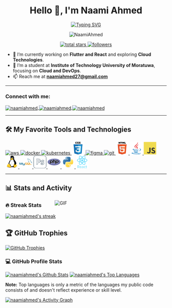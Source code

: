 <h1 align="center">Hello 👋, I'm Naami Ahmed</h1>

<p align="center">
  <a href="https://git.io/typing-svg">
    <img src="https://readme-typing-svg.demolab.com?font=Fira+Code&pause=1000&color=12E1FCE3&random=false&width=435&lines=~+Welcome+to+my+GitHub+Profile+~;Cloud+and+DevOps+Enthusiast+☁️;Full+Stack+Developer+%28web+%26+mobile%29+💻;Always+Exploring+New+Technologies+🚀" alt="Typing SVG" />
</a>

</p>

<p align="center">
  <img src="https://komarev.com/ghpvc/?username=naamiahmed&label=Profile%20views&color=0e75b6&style=flat" alt="NaamiAhmed" />
</p>

<p align="center">
  <a href="https://github.com/naamiahmed?tab=repositories&sort=stargazers">
    <img alt="total stars" title="Total stars on GitHub" src="https://custom-icon-badges.demolab.com/github/stars/naamiahmed?color=55960c&style=for-the-badge&labelColor=488207&logo=star"/>
  </a>
  <a href="https://github.com/naamiahmed?tab=followers">
    <img alt="followers" title="Follow me on Github" src="https://custom-icon-badges.demolab.com/github/followers/naamiahmed?color=236ad3&labelColor=1155ba&style=for-the-badge&logo=person-add&label=Follow&logoColor=white"/>
  </a>
</p>

- 🔭 I’m currently working on **Flutter and React** and exploring **Cloud Technologies**.
- 🌱 I’m a student at **Institute of Technology University of Moratuwa**, focusing on **Cloud and DevOps**.
- 📫 Reach me at **naamiahmed27@gmail.com**

---

<h3 align="left">Connect with me:</h3>
<p align="left">
  <a href="https://linkedin.com/in/naamiahmed" target="blank">
    <img align="center" src="https://raw.githubusercontent.com/rahuldkjain/github-profile-readme-generator/master/src/images/icons/Social/linked-in-alt.svg" alt="naamiahmed" height="30" width="40" />
  </a>
  <a href="https://fb.com/naamiahmed27" target="blank">
    <img align="center" src="https://raw.githubusercontent.com/rahuldkjain/github-profile-readme-generator/master/src/images/icons/Social/facebook.svg" alt="naamiahmed" height="30" width="40" />
  </a>
   <a href="https://instagram.com/naamiahmed27" target="blank">
    <img align="center" src="https://raw.githubusercontent.com/rahuldkjain/github-profile-readme-generator/master/src/images/icons/Social/instagram.svg" alt="naamiahmed" height="30" width="40" />
  </a>
</p>

---

<h2>🛠️ My Favorite Tools and Technologies</h2>
<p align="left">
  <a href="https://aws.amazon.com/" target="_blank" rel="noreferrer">
    <img src="https://www.vectorlogo.zone/logos/amazon_aws/amazon_aws-icon.svg" alt="aws" width="40" height="40"/>
  </a>
  <a href="https://www.docker.com/" target="_blank" rel="noreferrer">
    <img src="https://www.vectorlogo.zone/logos/docker/docker-icon.svg" alt="docker" width="40" height="40"/>
  </a>
  <a href="https://www.kubernetes.io/" target="_blank" rel="noreferrer">
    <img src="https://www.vectorlogo.zone/logos/kubernetes/kubernetes-icon.svg" alt="kubernetes" width="40" height="40"/>
  </a>
  <a href="https://www.w3schools.com/css/" target="_blank" rel="noreferrer">
    <img src="https://raw.githubusercontent.com/devicons/devicon/master/icons/css3/css3-original-wordmark.svg" alt="css3" width="40" height="40"/>
  </a>
  <a href="https://www.figma.com/" target="_blank" rel="noreferrer">
    <img src="https://www.vectorlogo.zone/logos/figma/figma-icon.svg" alt="figma" width="40" height="40"/>
  </a>
  <a href="https://git-scm.com/" target="_blank" rel="noreferrer">
    <img src="https://www.vectorlogo.zone/logos/git-scm/git-scm-icon.svg" alt="git" width="40" height="40"/>
  </a>
  <a href="https://www.w3.org/html/" target="_blank" rel="noreferrer">
    <img src="https://raw.githubusercontent.com/devicons/devicon/master/icons/html5/html5-original-wordmark.svg" alt="html5" width="40" height="40"/>
  </a>
  <a href="https://www.java.com" target="_blank" rel="noreferrer">
    <img src="https://raw.githubusercontent.com/devicons/devicon/master/icons/java/java-original.svg" alt="java" width="40" height="40"/>
  </a>
  <a href="https://developer.mozilla.org/en-US/docs/Web/JavaScript" target="_blank" rel="noreferrer">
    <img src="https://raw.githubusercontent.com/devicons/devicon/master/icons/javascript/javascript-original.svg" alt="javascript" width="40" height="40"/>
  </a>
  <a href="https://www.linux.org/" target="_blank" rel="noreferrer">
    <img src="https://raw.githubusercontent.com/devicons/devicon/master/icons/linux/linux-original.svg" alt="linux" width="40" height="40"/>
  </a>
  <a href="https://www.mysql.com/" target="_blank" rel="noreferrer">
    <img src="https://raw.githubusercontent.com/devicons/devicon/master/icons/mysql/mysql-original-wordmark.svg" alt="mysql" width="40" height="40"/>
  </a>
  <a href="https://www.photoshop.com/en" target="_blank" rel="noreferrer">
    <img src="https://raw.githubusercontent.com/devicons/devicon/master/icons/photoshop/photoshop-line.svg" alt="photoshop" width="40" height="40"/>
  </a>
  <a href="https://www.php.net" target="_blank" rel="noreferrer">
    <img src="https://raw.githubusercontent.com/devicons/devicon/master/icons/php/php-original.svg" alt="php" width="40" height="40"/>
  </a>
  <a href="https://www.python.org" target="_blank" rel="noreferrer">
    <img src="https://raw.githubusercontent.com/devicons/devicon/master/icons/python/python-original.svg" alt="python" width="40" height="40"/>
  </a>
  <a href="https://reactjs.org/" target="_blank" rel="noreferrer">
    <img src="https://raw.githubusercontent.com/devicons/devicon/master/icons/react/react-original-wordmark.svg" alt="react" width="40" height="40"/>
  </a>
</p>

---

<h2>📊 Stats and Activity</h2>

<img align="right" alt="GIF" src="https://github.com/Aquarius-blake/Images/blob/main/Profile/gifs/programmer.gif" width="350" />

<h3>🔥 Streak Stats</h3>
<p>
  <a href="https://github.com/naamiahmed/github-readme-streak-stats">
    <img title="🔥 Get streak stats for your profile at git.io/streak-stats" alt="naamiahmed's streak" src="https://github-readme-streak-stats-9m8ugfa77-denvercoder1.vercel.app/?user=naamiahmed&theme=monokai-metallian&hide_border=true"/>
  </a>
</p>

<h2>🏆 GitHub Trophies</h2>
<a href="https://github.com/ryo-ma/github-profile-trophy">
  <img src="https://github-profile-trophy.vercel.app/?username=naamiahmed&theme=dracula&no-frame=true&no-bg=true&margin-w=4" alt="GitHub Trophies"/>
</a>


<h3>💻 GitHub Profile Stats</h3>

  <!-- https://github.com/naamiahmed/github-readme-stats -->

  <a href="https://github.com/naamiahmed/github-readme-stats"><img alt="naamiahmed's Github Stats" src="https://denvercoder1-github-readme-stats.vercel.app/api/?username=naamiahmed&show_icons=true&include_all_commits=true&count_private=true&theme=react&hide_border=true&bg_color=1F222E&title_color=F85D7F&icon_color=F8D866" height="192px"/></a>
  <a href="https://github.com/naamiahmed/github-readme-stats"><img alt="naamiahmed's Top Languages" src="https://denvercoder1-github-readme-stats.vercel.app/api/top-langs/?username=naamiahmed&langs_count=8&layout=compact&theme=react&hide_border=true&bg_color=1F222E&title_color=F85D7F&icon_color=F8D866&hide=Jupyter%20Notebook,Roff" height="192px"/></a>
  <br/>

  <b>Note:</b> Top languages is only a metric of the languages my public code consists of and doesn't reflect experience or skill level.
  
  <!-- https://github.com/ashutosh00710/github-readme-activity-graph -->

  <a href="https://github.com/naamiahmed/github-readme-activity-graph"><img alt="naamiahmed's Activity Graph" src="https://github-readme-activity-graph.vercel.app/graph/?username=naamiahmed&bg_color=1F222E&color=F8D866&line=F85D7F&point=FFFFFF&hide_border=true" /></a>

